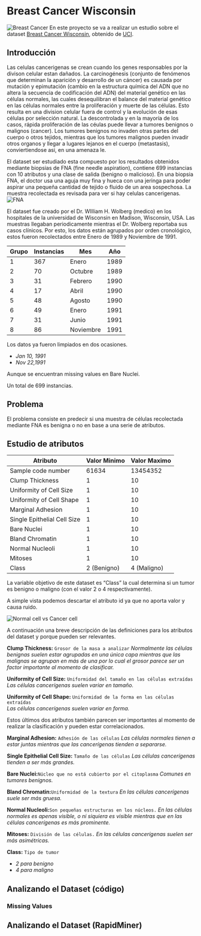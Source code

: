 # Breast Cancer Wisconsin

![Breast Cancer](http://www.explodyfull.com/wp-content/uploads/2017/12/Breast-Cancer-1.jpg)
En este proyecto se va a realizar un estudio sobre el dataset [Breast Cancer Wisconsin](https://archive.ics.uci.edu/ml/datasets/Breast+Cancer+Wisconsin+%28Original%29), obtenido de [UCI](https://archive.ics.uci.edu/ml/index.php).
## Introducción 
Las celulas cancerigenas se crean cuando los genes responsables por la divison celular estan dañados. La carcinogénesis (conjunto de fenómenos que determinan la aparición y desarrollo de un cáncer) es causada por mutación y epimutación (cambio en la estructura química del ADN que no altera la secuencia de codificación del ADN) del material genético en las células normales, las cuales desequilibran el balance del material genético en las células normales entre la proliferación y muerte de las células. Esto resulta en una division celular fuera de control y la evolución de esas células por selección natural. La descontrolada y en la mayoría de los casos, rápida proliferación de las céulas puede llevar a tumores benignos o malignos (cancer). Los tumores benignos no invaden otras partes del cuerpo o otros tejidos, mientras que los tumores malignos pueden invadir otros organos y llegar a lugares lejanos en el cuerpo (metastasis), conviertiendose asi, en una amenaza le.
<!--
Cancer cells are created when the genes responsible for regulating [cell division](https://en.wikipedia.org/wiki/Cell_division "Cell division") are damaged. Carcinogenesis is caused by mutation and epimutation of the genetic material of normal cells, which upsets the normal balance between proliferation and cell death. This results in uncontrolled cell division and the [evolution of those cells](https://en.wikipedia.org/wiki/Somatic_evolution_in_cancer "Somatic evolution in cancer") by [natural selection](https://en.wikipedia.org/wiki/Natural_selection "Natural selection") in the body. The uncontrolled and often rapid proliferation of cells can lead to benign or malignant tumours (cancer). [Benign tumors](https://en.wikipedia.org/wiki/Benign_tumor "Benign tumor") do not spread to other parts of the body or invade other tissues. [Malignant tumors](https://en.wikipedia.org/wiki/Malignant_tumor) can invade other organs, spread to distant locations ([metastasis](https://en.wikipedia.org/wiki/Metastasis "Metastasis")) and become life-threatening.
-->
El dataset ser estudiado esta compuesto por los resultados obtenidos mediante biopsias de ​FNA​ (fine needle aspiration), contiene 699 instancias con 10 atributos y una clase de salida (benigno o malicioso).
En una biopsia FNA, el doctor usa una aguja muy fina y hueca con una jeringa para poder aspirar una pequeña cantidad de tejido o fluido de un area sospechosa. La muestra recolectada es revisada para ver si hay celulas cancerigenas.
![FNA](https://www.cancer.org/cancer/breast-cancer/screening-tests-and-early-detection/breast-biopsy/fine-needle-aspiration-biopsy-of-the-breast/_jcr_content/par/image.img.gif/1507921878230.gif)
<!--
In an FNA biopsy, the doctor uses a very thin, hollow needle attached to a syringe to withdraw (aspirate) a small amount of tissue or fluid from a suspicious area. The biopsy sample is then checked to see if there are cancer cells in it.
-->
El dataset fue creado por el Dr.  WIlliam H. Wolberg (medico) en los hospitales de la universidad de Wisconsin en Madison, Wisconsin, USA.
Las muestras llegaban periodicamente mientras el Dr. Wolberg reportaba sus casos clínicos. Por esto, los datos están agrupados por orden cronológico, estos fueron recolectados entre Enero de 1989 y Noviembre de 1991.
<!--
This dataset was created by Dr. WIlliam H. Wolberg (physician)  at the University of Wisconsin Hospitals (Madison, Wisconsin, USA).
Samples arrive periodically as Dr. Wolberg reports his clinical cases. The database therefore reflects this chronological grouping of the data. The data groups were collected between January 1989 and November 1991. 
-->

| Grupo  | Instancias | Mes       | Año  |
|--------|------------|-----------|------|
| 1      | 367        | Enero     | 1989 |
| 2      | 70         | Octubre   | 1989 |
| 3      | 31         | Febrero   | 1990 |
| 4      | 17         | Abril     | 1990 |
| 5      | 48         | Agosto    | 1990 |
| 6      | 49         | Enero     | 1991 | 
| 7      | 31         | Junio     | 1991 | 
| 8      | 86         | Noviembre | 1991 | 

Los datos ya fueron limpiados en dos ocasiones.
* *Jan 10, 1991*
* *Nov 22,1991*

Aunque se encuentran missing values en Bare Nuclei.

Un total de 699 instancias.

<!--
* Group 1: 367 instances (January 1989)  
* Group 2: 70 instances (October 1989)  
* Group 3: 31 instances (February 1990)  
* Group 4: 17 instances (April 1990)  
* Group 5: 48 instances (August 1990)  
* Group 6: 49 instances (Updated January 1991)  
* Group 7: 31 instances (June 1991)  
* Group 8: 86 instances (November 1991)

A total of 699 instances.
-->

## Problema

El problema consiste en predecir si una muestra de células recolectada mediante ​FNA​ es benigna o no en base a una serie de atributos.

## Estudio de atributos

| Atributo                    | Valor Minimo | Valor Maximo  |
|-----------------------------|--------------|---------------|
| Sample code number          | 61634        | 13454352      |
| Clump Thickness             | 1            | 10            |
| Uniformity of Cell Size     | 1            | 10            |
| Uniformity of Cell Shape    | 1            | 10            |
| Marginal Adhesion           | 1            | 10            |
| Single Epithelial Cell Size | 1            | 10            |
| Bare Nuclei                 | 1            | 10            |
| Bland Chromatin             | 1            | 10            |
| Normal Nucleoli             | 1            | 10            |
| Mitoses                     | 1            | 10            |
| Class                       | 2 (Benigno)  | 4 (Maligno)   |  

La variable objetivo de este dataset es “Class” la cual determina si un tumor es benigno o maligno (con el valor 2 o 4 respectivamente).

A simple vista podemos descartar el atributo id ya que no aporta valor y causa ruido. 

![Normal cell vs Cancer cell](https://upload.wikimedia.org/wikipedia/commons/thumb/2/2b/Normal_and_cancer_cells_structure.jpg/1920px-Normal_and_cancer_cells_structure.jpg)

A continuación una breve descripción de las definiciones  para los atributos del dataset y porque pueden ser relevantes.

**Clump Thickness:** `​Grosor de la masa a analizar`
*Normalmente las células benignas suelen estar agrupadas en una única capa mientras que las malignas se agrupan en más de una por lo cual el grosor parece ser un factor importante al momento de clasificar.*

**Uniformity of Cell Size:** `​Uniformidad del tamaño en las células extraídas` 
*Las células cancerígenas suelen variar en tamaño.*

**Uniformity of Cell Shape:** `​Uniformidad de la forma en las células extraídas`  
*Las células cancerígenas suelen variar en forma.*

Estos últimos dos atributos también parecen ser importantes al momento de realizar la clasificación y pueden estar correlacionados.

**Marginal Adhesion:** `​Adhesión de las células` 
*Las células normales tienen a estar juntas mientras que las cancerígenas tienden a separarse.*

**Single Epithelial Cell Size:** `​Tamaño de las células` 
*Las células cancerígenas tienden a ser más grandes.*

**Bare Nuclei:** ​`Núcleo que no está cubierto por el citoplasma` *Comunes en tumores benignos.*

**Bland Chromatin:** ​`Uniformidad de la textura`
*En las células cancerígenas suele ser más gruesa.*

**Normal Nucleoli:** ​`Son pequeñas estructuras en los núcleos.` 
*En las células normales es apenas visible, o ni siquiera es visible mientras que en las células cancerígenas es más prominente.*

**Mitoses:** ​`División de las células.` 
*En las células cancerígenas suelen ser más asimétricas.*

**Class:** ​`Tipo de tumor`
* *2 para benigno*
* *4 para maligno*

## Analizando el Dataset (código)

### Missing Values


## Analizando el Dataset (RapidMiner)
